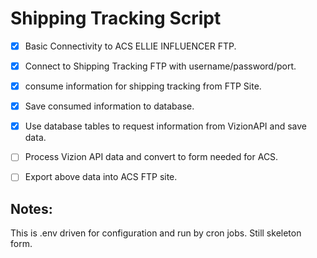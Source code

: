# Shipping Tracking Script

- [x] Basic Connectivity to ACS ELLIE INFLUENCER FTP.
- [x] Connect to Shipping Tracking FTP with username/password/port.
- [x] consume information for shipping tracking from FTP Site.
- [x] Save consumed information to database.
- [x] Use database tables to request information from VizionAPI and save data.
- [ ] Process Vizion API data and convert to form needed for ACS.
- [ ] Export above data into ACS FTP site.


## Notes: 
This is .env driven for configuration and run by cron jobs. Still skeleton form.
